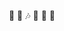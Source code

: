<!-- <p align="center">
  <a href="https://github.com/Zhao-Yan-Yan">
    <img align="center" alt="赵岩" src="https://github-readme-stats.vercel.app/api?username=Zhao-Yan-Yan&show_icons=true&theme=cobalt" />
  </a>
</p> -->
<p align="center">
  🎤  🕺  🎶  🏀  🐔  👏 
</p>
<!-- <p align="center">
  <a href="https://github.com/Zhao-Yan-Yan">
    <img align="center" alt="鸡" src="http://n.sinaimg.cn/sinacn20190503s/353/w708h445/20190503/e3Fm-hwfpcxn7635868.jpg" />
  </a>
</p> -->
